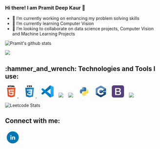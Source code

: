 ### Hi there! I am Pramit Deep Kaur 👋

<!-- <p align="center"> <img src="https://komarev.com/ghpvc/?username=Pramit29" alt="Pramit29" /> </p> -->

- 🔭 I’m currently working on enhancing my problem solving skills
- 🌱 I’m currently learning Computer Vision
- 👯 I’m looking to collaborate on data science projects, Computer Vision and Machine Learning Projects


![Pramit's github stats](https://github-readme-stats.vercel.app/api?username=Pramit29&&show_icons=true&title_color=ffffff&icon_color=bb2acf&text_color=daf7dc&bg_color=151515)

<img height="120em" src="https://github-readme-stats.vercel.app/api/top-langs/?username=Pramit29&layout=compact&langs_count=8"/>

<p align="center">
<h2 align="left">:hammer_and_wrench: Technologies and Tools I use:</h2>
    <a href="https://www.w3.org/html/" target="_blank"> <img src="https://raw.githubusercontent.com/devicons/devicon/master/icons/html5/html5-original-wordmark.svg" alt="html5" height="40"/> </a>&nbsp;&nbsp;&nbsp;
    <a href="https://www.w3schools.com/css/" target="_blank"> <img src="https://raw.githubusercontent.com/devicons/devicon/master/icons/css3/css3-original-wordmark.svg" alt="css3" height="40"/> </a>&nbsp;&nbsp;&nbsp;
<a href="https://code.visualstudio.com/" target="_blank"><img height="40" src="https://raw.githubusercontent.com/github/explore/80688e429a7d4ef2fca1e82350fe8e3517d3494d/topics/visual-studio-code/visual-studio-code.png"></a>&nbsp;&nbsp;&nbsp;
<a href="https://www.r-project.org/" target="_blank"><img height="40" src="https://img.shields.io/badge/R-276DC3?style=for-the-badge&logo=r&logoColor=white"></a>&nbsp;&nbsp;&nbsp;
<a href="https://www.cprogramming.com/" target="_blank"><img height="40" src="http://img.shields.io/badge/-C-A8B9CC?style=for-the-badge&logo=c&logoColor=035697"></a>&nbsp;&nbsp;&nbsp;
<a href="https://www.python.org/" target="_blank"><img height="40" src="https://raw.githubusercontent.com/github/explore/80688e429a7d4ef2fca1e82350fe8e3517d3494d/topics/python/python.png"></a>&nbsp;&nbsp;&nbsp;
<a href="https://github.com/" target="_blank"><img height="40" src="https://raw.githubusercontent.com/github/explore/80688e429a7d4ef2fca1e82350fe8e3517d3494d/topics/cpp/cpp.png"></a>&nbsp;&nbsp;&nbsp;
<a href="https://getbootstrap.com/" target="_blank"><img height="40" src = "https://raw.githubusercontent.com/github/explore/80688e429a7d4ef2fca1e82350fe8e3517d3494d/topics/bootstrap/bootstrap.png"></a>&nbsp;&nbsp;&nbsp;
<a href="https://github.com/" target="_blank"><img height="40" src="https://img.shields.io/badge/-GitHub-181717?style=for-the-badge&logo=github"></a>&nbsp;&nbsp;&nbsp;
</p>

![Leetcode Stats](https://leetcode.card.workers.dev/?username=pramitdkgogna&theme=nord) 

## Connect with me:
<a href="https://www.linkedin.com/in/pramit-deep-kaur-gogna/"><img src="https://github.com/aritraroy/social-icons/blob/master/linkedin-icon.png?raw=true" width="50"></a>

